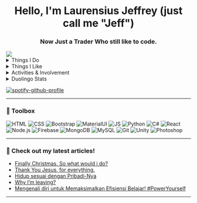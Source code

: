 <h1 align="center">Hello, I'm Laurensius Jeffrey (just call me "Jeff")</h1>
<h3 align="center">Now Just a Trader Who still like to code.</h3>

<img src="https://github-stats-alpha.vercel.app/api?username=arcestia&cc=000&tc=fff&ic=fff&bc=000">

<details>
<summary>Things I Do</summary>
<ul>
    <li>💵 Trading
        <ul>
            <li>Stocks</li>
            <li>Crypto</li>
            <li>Forex</li>
            <li>Options</li>
            <li>ETFs</li>
        </ul>
    </li>
    <li>🍳 Cooking
        <ul>
            <li>Enjoys cooking and eating homemade meals</li>
        </ul>
    </li>
    <li>📚 Reading
        <ul>
            <li>Primarily focused on Geo-Politics and Geo-Economics</li>
        </ul>
    </li>
    <li>🗣️ Multilingual
        <ul>
            <li>Bahasa Indonesia (mother tongue)</li>
            <li>English</li>
            <li>Mandarin</li>
            <li>Vietnamese</li>
            <li>Bahasa Melayu</li>
            <li>Singaporean English (Singlish)</li>
            <li>French</li>
            <li>German</li>
        </ul>
    </li>
</ul>
</details>

<details>
<summary>Things I Like</summary>
<ul>
    <li>🎮 Video Games
        <ul>
            <li>Eve Online</li>
            <li>League of Legends</li>
        </ul>
    </li>
    <li>🎵 Music
        <ul>
            <li>Pop</li>
            <li>Jazz</li>
            <li>Classical</li>
            <li>Open to anything</li>
        </ul>
    </li>
    <li>🎥 Movies
        <ul>
            <li>Action</li>
            <li>Crimes</li>
            <li>Political</li>
            <li>Sci-fi</li>
            <li>Space</li>
            <li>Future</li>
            <li>Scientific</li>
        </ul>
    </li>
    <li>📷 Photography</li>
</ul>
</details>

<details>
<summary>Activities & Involvement</summary>
<ul>
    <li>Ascendio Foundation</li>
    <li>UNHCR Volunteer</li>
    <li>Human Rights Activist</li>
    <li>Greenpeace Volunteer</li>
    <li>Amnesty International</li>
</ul>
</details>


<details>
<summary>Duolingo Stats</summary>
<!--START_SECTION:duolingoStats-->
<!-- Automatically generated with https://github.com/centrumek/duolingo-readme-stats-->

| Username | Day Streak | Total XP |
|:---:|:---:|:---:|
| 👤 arcestia | 🔥 27 | ⚡ 44699 |

| Language | Level | XP |
|:---:|:---:|:---:|
| 🇩🇪 German | 👑 14 | ⚡ 15711 |
| 🇮🇩 Indonesian | 👑 130 | ⚡ 4810 |
| 🇻🇳 Vietnamese | 👑 105 | ⚡ 1341 |
| null Esperanto | 👑 165 | ⚡ 4400 |
| 🇫🇷 French | 👑 0 | ⚡ 6129 |
| 🇪🇸 Spanish | 👑 47 | ⚡ 7292 |
| 🇺🇸 Klingon | 👑 12 | ⚡ 4670 |
| 🇨🇳 Chinese | 👑 6 | ⚡ 216 |
| 🇺🇸 English | 👑 31 | ⚡ 130 |

<!--END_SECTION:duolingoStats-->
</details>

[![spotify-github-profile](https://spotify-github-profile.vercel.app/api/view?uid=arcestia&cover_image=false&theme=default&show_offline=false&background_color=121212&interchange=false)](https://spotify-github-profile.vercel.app/api/view?uid=arcestia&redirect=true)

------

### 🧰 Toolbox

![HTML](https://img.shields.io/badge/-html5-E34F26?&style=for-the-badge&logo=html5&logoColor=white) ![CSS](https://img.shields.io/badge/-css3-1572B6?&style=for-the-badge&logo=css3&logoColor=white) ![Bootstrap](https://img.shields.io/badge/-Bootstrap-7952B3?&style=for-the-badge&logo=bootstrap&logoColor=white) ![MaterialUI](https://img.shields.io/badge/-Material%20UI-0081CB?&style=for-the-badge&logo=material-ui&logoColor=white) ![JS](https://img.shields.io/badge/-javascript-F7DF1E?&style=for-the-badge&logo=javascript&logoColor=black) ![Python](https://img.shields.io/badge/-Python-3776AB?&style=for-the-badge&logo=python&logoColor=yellow) ![C#](https://img.shields.io/badge/-C%20Sharp-white?&style=for-the-badge&logo=c%20sharp&logoColor=239120) ![React](https://img.shields.io/badge/-ReactJS-grey?&style=for-the-badge&logo=react&logoColor=61DAFB) ![Node.js](https://img.shields.io/badge/-Node.js-black?&style=for-the-badge&logo=node.js&logoColor=339933) ![Firebase](https://img.shields.io/badge/-Firebase-4c8bf5?&style=for-the-badge&&logo=firebase&logoColor=ffca28) ![MongoDB](https://img.shields.io/badge/-MongoDB-white?&style=for-the-badge&logo=mongodb&logoColor=47A248) ![MySQL](https://img.shields.io/badge/-MySQL-4479A1?&style=for-the-badge&logo=mysql&logoColor=white) ![Git](https://img.shields.io/badge/-Git-F05032?&style=for-the-badge&logo=git&logoColor=white) ![Unity](https://img.shields.io/badge/-Unity-000000?&style=for-the-badge&logo=unity&logoColor=white) ![Photoshop](https://img.shields.io/badge/-Adobe%20Photoshop-black?&style=for-the-badge&logo=adobe%20photoshop&logoColor=31a8ff)

------

### 📝 Check out my latest articles!
<!-- BLOG:START -->
- [Finally Christmas, So what would i do?](https://medium.com/catatan-arcestia/finally-christmas-so-what-would-i-do-ca4d50c375aa?source=rss----39adbe2465e5---4)
- [Thank You Jesus, for everything.](https://medium.com/catatan-arcestia/thank-you-jesus-for-everything-897914a19bfd?source=rss----39adbe2465e5---4)
- [Hidup sesuai dengan Pribadi-Nya](https://medium.com/catatan-arcestia/hidup-sesuai-dengan-pribadi-nya-3dcc0b7b9b0d?source=rss----39adbe2465e5---4)
- [Why I’m leaving?](https://medium.com/catatan-arcestia/why-i-leaving-bd41970c980d?source=rss----39adbe2465e5---4)
- [Mengenali diri untuk Memaksimalkan Efisiensi Belajar! #PowerYourself](https://medium.com/catatan-arcestia/mengenali-diri-untuk-memaksimalkan-efisiensi-belajar-poweryourself-67abe80f8cbc?source=rss----39adbe2465e5---4)
<!-- BLOG:END -->

------
